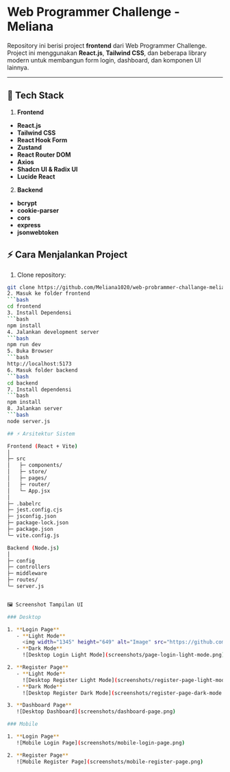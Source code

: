 # Web Programmer Challenge - Meliana

Repository ini berisi project **frontend** dari Web Programmer Challenge. Project ini menggunakan **React.js**, **Tailwind CSS**, dan beberapa library modern untuk membangun form login, dashboard, dan komponen UI lainnya.

---

## 📂 Tech Stack
1. **Frontend**
- **React.js** 
- **Tailwind CSS** 
- **React Hook Form** 
- **Zustand** 
- **React Router DOM** 
- **Axios** 
- **Shadcn UI & Radix UI** 
- **Lucide React**
2. **Backend** 
- **bcrypt**
- **cookie-parser**
- **cors**
- **express**
- **jsonwebtoken**

## ⚡ Cara Menjalankan Project
1. Clone repository:
```bash
git clone https://github.com/Meliana1020/web-probrammer-challange-meliana.git
2. Masuk ke folder frontend
```bash
cd frontend
3. Install Dependensi
```bash
npm install
4. Jalankan development server
```bash
npm run dev
5. Buka Browser
```bash
http://localhost:5173
6. Masuk folder backend
```bash
cd backend
7. Install dependensi
```bash
npm install
8. Jalankan server
```bash
node server.js

## ⚡ Arsitektur Sistem

Frontend (React + Vite)
│
├─ src
│   ├─ components/       
│   ├─ store/              
│   ├─ pages/
│   ├─ router/               
│   └─ App.jsx            
│
├─ .babelrc
├─ jest.config.cjs
├─ jsconfig.json
├─ package-lock.json
├─ package.json
└─ vite.config.js

Backend (Node.js)
│
├─ config
├─ controllers
├─ middleware 
├─ routes/             
└─ server.js                


🖼️ Screenshot Tampilan UI

### Desktop

1. **Login Page**
   - **Light Mode**  
     <img width="1345" height="649" alt="Image" src="https://github.com/user-attachments/assets/38b6b296-490d-4032-b851-1b43d6107f9e" />
   - **Dark Mode**  
     ![Desktop Login Light Mode](screenshots/page-login-light-mode.png) 

2. **Register Page**
   - **Light Mode**  
     ![Desktop Register Light Mode](screenshots/register-page-light-mode.png)  
   - **Dark Mode**  
     ![Desktop Register Dark Mode](screenshots/register-page-dark-mode.png)  

3. **Dashboard Page**  
   ![Desktop Dashboard](screenshots/dashboard-page.png)  

### Mobile

1. **Login Page**  
   ![Mobile Login Page](screenshots/mobile-login-page.png)  

2. **Register Page**  
   ![Mobile Register Page](screenshots/mobile-register-page.png)  



